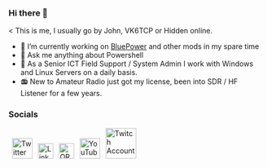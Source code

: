 ### Hi there 👋
< This is me, I usually go by John, VK6TCP or Hidden online.

- 🔭 I’m currently working on [BluePower](https://github.com/Qmunity/BluePower) and other mods in my spare time
- 💬 Ask me anything about Powershell
- 👔 As a Senior ICT Field Support / System Admin I work with Windows and Linux Servers on a daily basis.
- 📻 New to Amateur Radio just got my license, been into SDR / HF Listener for a few years.

### Socials
&ensp;<a href="https://twitter.com/MoreThanHidden"><img src="https://cdn.worldvectorlogo.com/logos/twitter-6.svg" title="Twitter" alt="Twitter Account" width="40"/></a>&ensp; <a href="https://www.linkedin.com/in/johnrhannan/"><img src="https://cdn.worldvectorlogo.com/logos/linkedin-icon-2.svg" title="Linkedin" alt="Linkedin Account" width="30"/></a>&ensp; <a href="https://www.qrz.com/db/vk6tcp"><img src="https://user-images.githubusercontent.com/1351964/194342340-ac0cdb32-4cff-4af4-9e63-b05f0f83f828.svg" title="QRZ" alt="QRZ" width="30"/></a> &ensp;<a href="https://www.youtube.com/channel/UCAnZRwybQeHeDUnedRPj_UA"><img src="https://cdn.worldvectorlogo.com/logos/youtube-icon.svg" title="YouTube" alt="YouTube Account" width="40"/></a>
&ensp;<a href="https://www.twitch.tv/MoreThanHidden"><img src="https://cdn.worldvectorlogo.com/logos/twitch-logo-2019.svg" title="Twitch" alt="Twitch Account" width="60"/></a>
